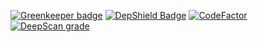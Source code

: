 
[![Greenkeeper badge](https://badges.greenkeeper.io/heltondoria/event-system.svg)](https://greenkeeper.io/)
[![DepShield Badge](https://depshield.sonatype.org/badges/heltondoria/event-system/depshield.svg)](https://depshield.github.io)
[![CodeFactor](https://www.codefactor.io/repository/github/heltondoria/event-system/badge)](https://www.codefactor.io/repository/github/heltondoria/event-system)
[![DeepScan grade](https://deepscan.io/api/teams/3723/projects/5480/branches/41978/badge/grade.svg)](https://deepscan.io/dashboard#view=project&tid=3723&pid=5480&bid=41978)
